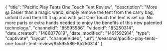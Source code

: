 {
    "title": "Pacific Play Tents One Touch Tent Review",
    "description": "More @  Easier than a magic wand, simply remove the tent from the carry bag, unfold it and then lift it up and with just One Touch the tent is set up. No more parts or extra hands needed to enjoy the benefits of this new patented technology.",
    "channelid": "85595586",
    "videoid": "85250314",
    "date_created": "1486077819",
    "date_modified": "1491592914",
    "type": "captivate",
    "layout": "channelVideo",
    "url": "\/seasonal\/pacific-play-tents-one-touch-tent-review\/85595586-85250314"
}